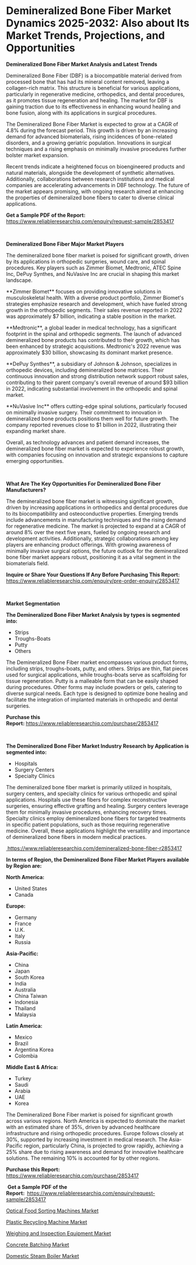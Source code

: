 <p><h1>Demineralized Bone Fiber Market Dynamics 2025-2032: Also about Its Market Trends, Projections, and Opportunities</h1></p><p><strong>Demineralized Bone Fiber Market Analysis and Latest Trends</strong></p>
<p><p>Demineralized Bone Fiber (DBF) is a biocompatible material derived from processed bone that has had its mineral content removed, leaving a collagen-rich matrix. This structure is beneficial for various applications, particularly in regenerative medicine, orthopedics, and dental procedures, as it promotes tissue regeneration and healing. The market for DBF is gaining traction due to its effectiveness in enhancing wound healing and bone fusion, along with its applications in surgical procedures.</p><p>The Demineralized Bone Fiber Market is expected to grow at a CAGR of 4.8% during the forecast period. This growth is driven by an increasing demand for advanced biomaterials, rising incidences of bone-related disorders, and a growing geriatric population. Innovations in surgical techniques and a rising emphasis on minimally invasive procedures further bolster market expansion. </p><p>Recent trends indicate a heightened focus on bioengineered products and natural materials, alongside the development of synthetic alternatives. Additionally, collaborations between research institutions and medical companies are accelerating advancements in DBF technology. The future of the market appears promising, with ongoing research aimed at enhancing the properties of demineralized bone fibers to cater to diverse clinical applications.</p></p>
<p><strong>Get a Sample PDF of the Report:&nbsp;</strong> <a href="https://www.reliableresearchiq.com/enquiry/request-sample/2853417?utm_campaign=1906&utm_medium=2&utm_source=Github&utm_content=ia&utm_term=12032025&utm_id=demineralized-bone-fiber">https://www.reliableresearchiq.com/enquiry/request-sample/2853417</a></p>
<p>&nbsp;</p>
<p><strong>Demineralized Bone Fiber Major Market Players</strong></p>
<p><p>The demineralized bone fiber market is poised for significant growth, driven by its applications in orthopedic surgeries, wound care, and spinal procedures. Key players such as Zimmer Biomet, Medtronic, ATEC Spine Inc, DePuy Synthes, and NuVasive Inc are crucial in shaping this market landscape.</p><p>**Zimmer Biomet** focuses on providing innovative solutions in musculoskeletal health. With a diverse product portfolio, Zimmer Biomet's strategies emphasize research and development, which have fueled strong growth in the orthopedic segments. Their sales revenue reported in 2022 was approximately $7 billion, indicating a stable position in the market.</p><p>**Medtronic**, a global leader in medical technology, has a significant footprint in the spinal and orthopedic segments. The launch of advanced demineralized bone products has contributed to their growth, which has been enhanced by strategic acquisitions. Medtronic's 2022 revenue was approximately $30 billion, showcasing its dominant market presence.</p><p>**DePuy Synthes**, a subsidiary of Johnson & Johnson, specializes in orthopedic devices, including demineralized bone matrices. Their continuous innovation and strong distribution network support robust sales, contributing to their parent company's overall revenue of around $93 billion in 2022, indicating substantial involvement in the orthopedic and spinal market.</p><p>**NuVasive Inc** offers cutting-edge spinal solutions, particularly focused on minimally invasive surgery. Their commitment to innovation in demineralized bone products positions them well for future growth. The company reported revenues close to $1 billion in 2022, illustrating their expanding market share.</p><p>Overall, as technology advances and patient demand increases, the demineralized bone fiber market is expected to experience robust growth, with companies focusing on innovation and strategic expansions to capture emerging opportunities.</p></p>
<p>&nbsp;</p>
<p><strong>What Are The Key Opportunities For Demineralized Bone Fiber Manufacturers?</strong></p>
<p><p>The demineralized bone fiber market is witnessing significant growth, driven by increasing applications in orthopedics and dental procedures due to its biocompatibility and osteoconductive properties. Emerging trends include advancements in manufacturing techniques and the rising demand for regenerative medicine. The market is projected to expand at a CAGR of around 8% over the next five years, fueled by ongoing research and development activities. Additionally, strategic collaborations among key players are enhancing product offerings. With growing awareness of minimally invasive surgical options, the future outlook for the demineralized bone fiber market appears robust, positioning it as a vital segment in the biomaterials field.</p></p>
<p><strong>Inquire or Share Your Questions If Any Before Purchasing This Report:</strong> <a href="https://www.reliableresearchiq.com/enquiry/pre-order-enquiry/2853417?utm_campaign=1906&utm_medium=2&utm_source=Github&utm_content=ia&utm_term=12032025&utm_id=demineralized-bone-fiber">https://www.reliableresearchiq.com/enquiry/pre-order-enquiry/2853417</a></p>
<p>&nbsp;</p>
<p><strong>Market Segmentation</strong></p>
<p><strong>The Demineralized Bone Fiber Market Analysis by types is segmented into:</strong></p>
<p><ul><li>Strips</li><li>Troughs-Boats</li><li>Putty</li><li>Others</li></ul></p>
<p><p>The Demineralized Bone Fiber market encompasses various product forms, including strips, troughs-boats, putty, and others. Strips are thin, flat pieces used for surgical applications, while troughs-boats serve as scaffolding for tissue regeneration. Putty is a malleable form that can be easily shaped during procedures. Other forms may include powders or gels, catering to diverse surgical needs. Each type is designed to optimize bone healing and facilitate the integration of implanted materials in orthopedic and dental surgeries.</p></p>
<p><strong>Purchase this Report:&nbsp;</strong><a href="https://www.reliableresearchiq.com/purchase/2853417?utm_campaign=1906&utm_medium=2&utm_source=Github&utm_content=ia&utm_term=12032025&utm_id=demineralized-bone-fiber">https://www.reliableresearchiq.com/purchase/2853417</a></p>
<p>&nbsp;</p>
<p><strong>The Demineralized Bone Fiber Market Industry Research by Application is segmented into:</strong></p>
<p><ul><li>Hospitals</li><li>Surgery Centers</li><li>Specialty Clinics</li></ul></p>
<p><p>The demineralized bone fiber market is primarily utilized in hospitals, surgery centers, and specialty clinics for various orthopedic and spinal applications. Hospitals use these fibers for complex reconstructive surgeries, ensuring effective grafting and healing. Surgery centers leverage them for minimally invasive procedures, enhancing recovery times. Specialty clinics employ demineralized bone fibers for targeted treatments in specific patient populations, such as those requiring regenerative medicine. Overall, these applications highlight the versatility and importance of demineralized bone fibers in modern medical practices.</p></p>
<p><a href="https://www.reliableresearchiq.com/demineralized-bone-fiber-r2853417?utm_campaign=1906&utm_medium=2&utm_source=Github&utm_content=ia&utm_term=12032025&utm_id=demineralized-bone-fiber">&nbsp;https://www.reliableresearchiq.com/demineralized-bone-fiber-r2853417</a></p>
<p><strong>In terms of Region, the Demineralized Bone Fiber Market Players available by Region are:</strong></p>
<p>
    <p> <strong> North America: </strong>
        <ul>
            <li>United States</li>
            <li>Canada</li>
        </ul>
        </p> 
    <p> <strong> Europe: </strong>
        <ul>
            <li>Germany</li>
            <li>France</li>
            <li>U.K.</li>
            <li>Italy</li>
            <li>Russia</li>
        </ul>
        </p> 
    <p> <strong> Asia-Pacific: </strong>
        <ul>
            <li>China</li>
            <li>Japan</li>
            <li>South Korea</li>
            <li>India</li>
            <li>Australia</li>
            <li>China Taiwan</li>
            <li>Indonesia</li>
            <li>Thailand</li>
            <li>Malaysia</li>
        </ul>
        </p> 
    <p> <strong> Latin America: </strong>
        <ul>
            <li>Mexico</li>
            <li>Brazil</li>
            <li>Argentina Korea</li>
            <li>Colombia</li>
        </ul>
        </p> 
    <p> <strong> Middle East & Africa: </strong>
        <ul>
            <li>Turkey</li>
            <li>Saudi</li>
            <li>Arabia</li>
            <li>UAE</li>
            <li>Korea</li>
        </ul>
    </p>
    </p>
<p><p>The Demineralized Bone Fiber market is poised for significant growth across various regions. North America is expected to dominate the market with an estimated share of 35%, driven by advanced healthcare infrastructure and rising orthopedic procedures. Europe follows closely at 30%, supported by increasing investment in medical research. The Asia-Pacific region, particularly China, is projected to grow rapidly, achieving a 25% share due to rising awareness and demand for innovative healthcare solutions. The remaining 10% is accounted for by other regions.</p></p>
<p><strong>Purchase this Report: </strong><a href="https://www.reliableresearchiq.com/purchase/2853417?utm_campaign=1906&utm_medium=2&utm_source=Github&utm_content=ia&utm_term=12032025&utm_id=demineralized-bone-fiber">https://www.reliableresearchiq.com/purchase/2853417</a></p>
<p>&nbsp;<strong>Get a Sample PDF of the Report:&nbsp;&nbsp;</strong><a href="https://www.reliableresearchiq.com/enquiry/request-sample/2853417?utm_campaign=1906&utm_medium=2&utm_source=Github&utm_content=ia&utm_term=12032025&utm_id=demineralized-bone-fiber">https://www.reliableresearchiq.com/enquiry/request-sample/2853417</a></p>
<p><strong></strong></p>
<p><p><a href="https://github.com/handyiongikg/Market-Research-Report-List-1/blob/main/optical-food-sorting-machines-market.md?utm_campaign=1906&utm_medium=2&utm_source=Github&utm_content=ia&utm_term=12032025&utm_id=demineralized-bone-fiber">Optical Food Sorting Machines Market</a></p><p><a href="https://github.com/qianyateina/Market-Research-Report-List-1/blob/main/plastic-recycling-machine-market.md?utm_campaign=1906&utm_medium=2&utm_source=Github&utm_content=ia&utm_term=12032025&utm_id=demineralized-bone-fiber">Plastic Recycling Machine Market</a></p><p><a href="https://github.com/ebalabenoot/Market-Research-Report-List-1/blob/main/weighing-and-inspection-equipment-market.md?utm_campaign=1906&utm_medium=2&utm_source=Github&utm_content=ia&utm_term=12032025&utm_id=demineralized-bone-fiber">Weighing and Inspection Equipment Market</a></p><p><a href="https://github.com/jensanohishi/Market-Research-Report-List-1/blob/main/concrete-batching-market.md?utm_campaign=1906&utm_medium=2&utm_source=Github&utm_content=ia&utm_term=12032025&utm_id=demineralized-bone-fiber">Concrete Batching Market</a></p><p><a href="https://github.com/cwasicioaie/Market-Research-Report-List-1/blob/main/domestic-steam-boiler-market.md?utm_campaign=1906&utm_medium=2&utm_source=Github&utm_content=ia&utm_term=12032025&utm_id=demineralized-bone-fiber">Domestic Steam Boiler Market</a></p></p>